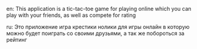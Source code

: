 en: This application is a tic-tac-toe game for playing online which you can play with your friends, as well as compete for rating

ru: Это приложение игра крестики нолики для игры онлайн в которую можно будет поиграть со своими друзьями, а так же побороться за рейтинг

